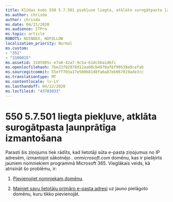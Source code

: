 ```yaml
---
title: Kļūdas kods 550 5.7.501 piekļuve liegta, atklāta surogātpasta ļaunprātīga izmantošana
ms.author: chrisda
author: chrisda
ms.date: 04/21/2020
ms.audience: ITPro
ms.topic: article
ROBOTS: NOINDEX, NOFOLLOW
localization_priority: Normal
ms.custom:
- "351"
- "3100015"
ms.assetid: 3105905c-e7a0-42a7-9c5a-61dc56a1d6fc
ms.openlocfilehash: 7be23f02878d12aa08cb4970af6f99539a9cefab
ms.sourcegitcommit: 55eff703a17e500681d8fa6a87eb067019ade3cc
ms.translationtype: MT
ms.contentlocale: lv-LV
ms.lasthandoff: 04/22/2020
ms.locfileid: "43703033"
---
```

# <a name="550-57501-access-denied-spam-abuse-detected"></a>550 5.7.501 liegta piekļuve, atklāta surogātpasta ļaunprātīga izmantošana

Parasti šis ziņojums tiek rādīts, kad lietotāji sūta e-pasta ziņojumus no IP adresēm, izmantojot sākotnējo *. onmicrosoft.com* domēnu, kas ir piešķirts jauniem nomniekiem programmā Microsoft 365. Vieglākais veids, kā atrisināt šo problēmu, ir:

1. [Pievienojiet nomniekam domēnu](https://docs.microsoft.com//office365/admin/setup/add-domain).

2. [Mainiet savu lietotāju primāro e-pasta adresi](https://docs.microsoft.com//office365/admin/add-users/change-a-user-name-and-email-address) uz jauno pielāgoto domēnu, kuru tikko pievienojāt.
